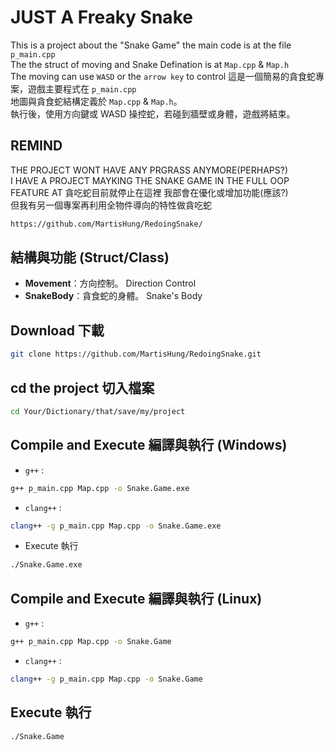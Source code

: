 # JUST A Freaky Snake
This is a project about the "Snake Game" the main code is at the file `p_main.cpp`   
The the struct of moving and Snake Defination is at `Map.cpp` & `Map.h`  
The moving can use `WASD` or the `arrow key` to control
這是一個簡易的貪食蛇專案，遊戲主要程式在 `p_main.cpp`  
地圖與貪食蛇結構定義於 `Map.cpp` & `Map.h`。  
執行後，使用方向鍵或 WASD 操控蛇，若碰到牆壁或身體，遊戲將結束。

## REMIND
THE PROJECT WONT HAVE ANY PRGRASS ANYMORE(PERHAPS?)  
I HAVE A PROJECT MAYKING THE SNAKE GAME IN THE FULL OOP FEATURE AT
貪吃蛇目前就停止在這裡 我部會在優化或增加功能(應該?)  
但我有另一個專案再利用全物件導向的特性做貪吃蛇
```sh
https://github.com/MartisHung/RedoingSnake/
```

## 結構與功能 (Struct/Class)
- **Movement**：方向控制。 Direction Control
- **SnakeBody**：貪食蛇的身體。 Snake's Body

## Download 下載
```sh
git clone https://github.com/MartisHung/RedoingSnake.git
```
## cd the project 切入檔案
```sh
cd Your/Dictionary/that/save/my/project
```
## Compile and Execute 編譯與執行 (Windows)
- `g++` :
```sh
g++ p_main.cpp Map.cpp -o Snake.Game.exe
```  
- `clang++` :
```sh
clang++ -g p_main.cpp Map.cpp -o Snake.Game.exe
```  
- Execute 執行
```sh
./Snake.Game.exe
```
## Compile and Execute 編譯與執行 (Linux)
- `g++` :
```sh
g++ p_main.cpp Map.cpp -o Snake.Game
```  
- `clang++` :
```sh
clang++ -g p_main.cpp Map.cpp -o Snake.Game
```  
## Execute 執行
```sh
./Snake.Game
```
